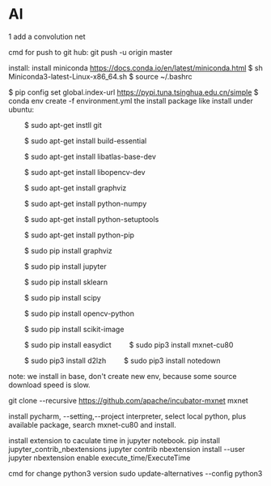 # AI
1 add a convolution net

cmd for push to git hub:
git push -u origin master

install:
install miniconda
https://docs.conda.io/en/latest/miniconda.html
$ sh Miniconda3-latest-Linux-x86_64.sh
$ source ~/.bashrc

$ pip config set global.index-url https://pypi.tuna.tsinghua.edu.cn/simple
$ conda env create -f environment.yml
the install package like install under ubuntu:

        $ sudo apt-get instll git

        $ sudo apt-get install build-essential

        $ sudo apt-get install libatlas-base-dev

        $ sudo apt-get install libopencv-dev

        $ sudo apt-get install graphviz

        $ sudo apt-get install python-numpy

        $ sudo apt-get install python-setuptools

        $ sudo apt-get install python-pip

        $ sudo pip install graphviz

        $ sudo pip install jupyter

        $ sudo pip install sklearn

        $ sudo pip install scipy

        $ sudo pip install opencv-python

        $ sudo pip install scikit-image

        $ sudo pip install easydict
        $ sudo pip3 install mxnet-cu80

        $ sudo pip3 install d2lzh
        $ sudo pip3 install notedown

note: we install in base, don't create new env, because some source download speed is slow.




git clone --recursive https://github.com/apache/incubator-mxnet mxnet

install pycharm, --setting,--project interpreter, select local python, plus available package, search mxnet-cu80 and install. 

install extension to caculate time in jupyter notebook.
pip install jupyter_contrib_nbextensions
jupyter contrib nbextension install --user
jupyter nbextension enable execute_time/ExecuteTime

cmd for change python3 version
sudo update-alternatives --config python3

